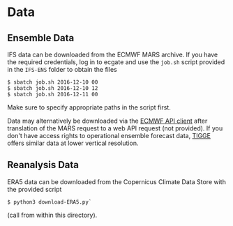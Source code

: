 # Data

## Ensemble Data

IFS data can be downloaded from the ECMWF MARS archive. If you have the required credentials, log in to ecgate and use the `job.sh` script provided in the `IFS-ENS` folder to obtain the files

    $ sbatch job.sh 2016-12-10 00
    $ sbatch job.sh 2016-12-10 12
    $ sbatch job.sh 2016-12-11 00

Make sure to specify appropriate paths in the script first.

Data may alternatively be downloaded via the [ECMWF API client](https://github.com/ecmwf/ecmwf-api-client) after translation of the MARS request to a web API request (not provided). If you don't have access rights to operational ensemble forecast data, [TIGGE](https://confluence.ecmwf.int/display/TIGGE/TIGGE+archive) offers similar data at lower vertical resolution.



## Reanalysis Data

ERA5 data can be downloaded from the Copernicus Climate Data Store with the provided script

    $ python3 download-ERA5.py`

(call from within this directory).

